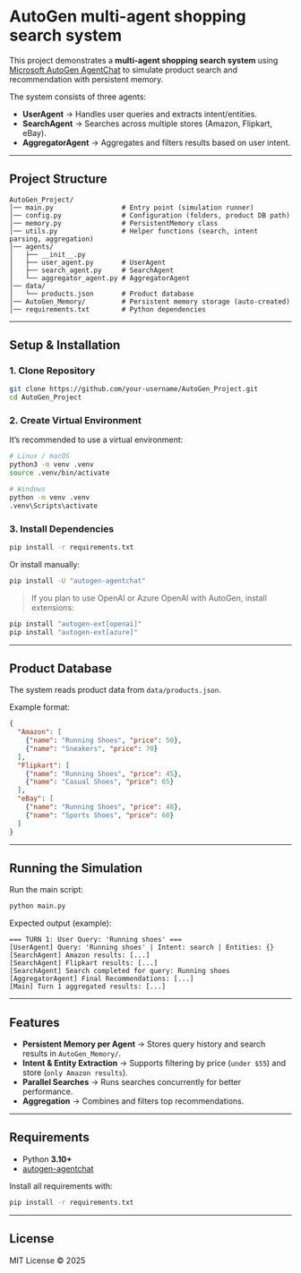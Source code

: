 # AutoGen multi-agent shopping search system

This project demonstrates a **multi-agent shopping search system** using [Microsoft AutoGen AgentChat](https://microsoft.github.io/autogen/stable/user-guide/agentchat-user-guide/) to simulate product search and recommendation with persistent memory.

The system consists of three agents:

* **UserAgent** → Handles user queries and extracts intent/entities.
* **SearchAgent** → Searches across multiple stores (Amazon, Flipkart, eBay).
* **AggregatorAgent** → Aggregates and filters results based on user intent.

---

## Project Structure

```
AutoGen_Project/
│── main.py                 # Entry point (simulation runner)
│── config.py               # Configuration (folders, product DB path)
│── memory.py               # PersistentMemory class
│── utils.py                # Helper functions (search, intent parsing, aggregation)
│── agents/
│   ├── __init__.py
│   ├── user_agent.py       # UserAgent
│   ├── search_agent.py     # SearchAgent
│   └── aggregator_agent.py # AggregatorAgent
│── data/
│   └── products.json       # Product database
│── AutoGen_Memory/         # Persistent memory storage (auto-created)
│── requirements.txt        # Python dependencies
```

---

## Setup & Installation

### 1. Clone Repository

```bash
git clone https://github.com/your-username/AutoGen_Project.git
cd AutoGen_Project
```

### 2. Create Virtual Environment

It’s recommended to use a virtual environment:

```bash
# Linux / macOS
python3 -m venv .venv
source .venv/bin/activate

# Windows
python -m venv .venv
.venv\Scripts\activate
```

### 3. Install Dependencies

```bash
pip install -r requirements.txt
```

Or install manually:

```bash
pip install -U "autogen-agentchat"
```

> If you plan to use OpenAI or Azure OpenAI with AutoGen, install extensions:

```bash
pip install "autogen-ext[openai]"
pip install "autogen-ext[azure]"
```

---

## Product Database

The system reads product data from `data/products.json`.

Example format:

```json
{
  "Amazon": [
    {"name": "Running Shoes", "price": 50},
    {"name": "Sneakers", "price": 70}
  ],
  "Flipkart": [
    {"name": "Running Shoes", "price": 45},
    {"name": "Casual Shoes", "price": 65}
  ],
  "eBay": [
    {"name": "Running Shoes", "price": 48},
    {"name": "Sports Shoes", "price": 60}
  ]
}
```

---

## Running the Simulation

Run the main script:

```bash
python main.py
```

Expected output (example):

```
=== TURN 1: User Query: 'Running shoes' ===
[UserAgent] Query: 'Running shoes' | Intent: search | Entities: {}
[SearchAgent] Amazon results: [...]
[SearchAgent] Flipkart results: [...]
[SearchAgent] Search completed for query: Running shoes
[AggregatorAgent] Final Recommendations: [...]
[Main] Turn 1 aggregated results: [...]
```

---

## Features

* **Persistent Memory per Agent** → Stores query history and search results in `AutoGen_Memory/`.
* **Intent & Entity Extraction** → Supports filtering by price (`under $55`) and store (`only Amazon results`).
* **Parallel Searches** → Runs searches concurrently for better performance.
* **Aggregation** → Combines and filters top recommendations.

---

## Requirements

* Python **3.10+**
* [autogen-agentchat](https://microsoft.github.io/autogen/stable/user-guide/agentchat-user-guide/)

Install all requirements with:

```bash
pip install -r requirements.txt
```

---

## License

MIT License © 2025

